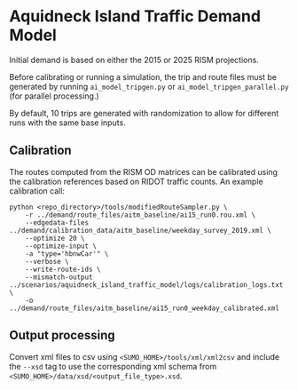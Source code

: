 # Aquidneck Island Traffic Demand Model

Initial demand is based on either the 2015 or 2025 RISM projections.

Before calibrating or running a simulation, the trip and route files must be generated by running `ai_model_tripgen.py` or `ai_model_tripgen_parallel.py` (for parallel processing.)

By default, 10 trips are generated with randomization to allow for different runs with the same base inputs.

## Calibration
The routes computed from the RISM OD matrices can be calibrated using the calibration references based on RIDOT traffic counts.  An example calibration call:

```
python <repo_directory>/tools/modifiedRouteSampler.py \
    -r ../demand/route_files/aitm_baseline/ai15_run0.rou.xml \
    --edgedata-files ../demand/calibration_data/aitm_baseline/weekday_survey_2019.xml \
    --optimize 20 \
    --optimize-input \
    -a "type='hbnwCar'" \
    --verbose \
    --write-route-ids \
    --mismatch-output ../scenarios/aquidneck_island_traffic_model/logs/calibration_logs.txt \
    -o ../demand/route_files/aitm_baseline/ai15_run0_weekday_calibrated.xml
```

## Output processing

Convert xml files to csv using `<SUMO_HOME>/tools/xml/xml2csv` and include the `--xsd` tag to use the corresponding xml schema from `<SUMO_HOME>/data/xsd/<output_file_type>.xsd`.
